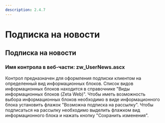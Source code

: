 ```yaml
---
description: 2.4.7
---
```


# Подписка на новости

## Подписка на новости

### Имя контрола в веб-части: zw\_UserNews.ascx

Контрол предназначен для оформления подписки клиентом на определенный вид информационных блоков. Список видов информационных блоков находится в справочнике "Виды информационных блоков \(Zeta Web\)". Чтобы иметь возможность выбора информационных блоков необходимо в виде информационного блока установить флажок "Возможна подписка на рассылку". Чтобы подписаться на рассылку необходимо выделить флажком вид информационного блока и нажать кнопку "Сохранить изменения".

